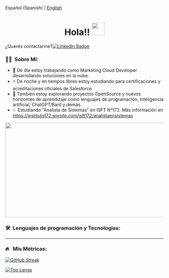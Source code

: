 
Español (Spanish) | <a href="https://www.linkedin.com/in/pablofacciano">English</a>

<h1 align="center">Hola!! <img src="https://media.giphy.com/media/hvRJCLFzcasrR4ia7z/giphy.gif" width="40"></h1>
<p align="center" style="display:flex;align-items: center;">¿Querés contactarme?<br><a href="https://www.linkedin.com/in/pablofacciano"><img src="https://img.shields.io/badge/LinkedIn-blue?style=for-the-badge&logo=linkedin&logoColor=white" alt="LinkedIn Badge"></a></p>

### 👨‍💻 &nbsp;Sobre Mí:

- 🔭 De día estoy trabajando como Marketing Cloud Developer desarrollando soluciones en la nube.
- ⚡ De noche y en tiempos libres estoy estudiando para certificaciones y acreditaciones oficiales de Salesforce.
- 🌱 También estoy explorando proyectos OpenSource y nuevos horizontes de aprendizaje como lenguajes de programación, inteligencia artificial, ChatGPT/Bard y demás.
- ✨ Estudiando "Analista de Sistemas" en ISFT N°172. Más información en https://instituto172.wixsite.com/isft172/analistaensistemas

<p align="center"><img src="https://media.giphy.com/media/dWesBcTLavkZuG35MI/giphy.gif" width="600" height="300"  /></p>

### 🛠 &nbsp;Lenguajes de programación y Tecnologías:


---

### 🔥 &nbsp; Mis Métricas:
[![GitHub Streak](http://github-readme-streak-stats.herokuapp.com?user=pablofacciano&theme=dark&background=000000)](https://git.io/streak-stats)

[![Top Langs](https://github-readme-stats.vercel.app/api/top-langs/?username=pablofacciano&layout=compact&theme=vision-friendly-dark)](https://github.com/anuraghazra/github-readme-stats)
